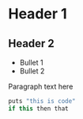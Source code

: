 # Header 1

## Header 2 


*    Bullet 1
*    Bullet 2 

Paragraph text here

```c++
puts "this is code" 
if this then that 
```
